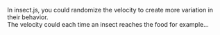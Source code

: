 In insect.js, you could randomize the velocity to create more variation in their behavior.<br/>
The velocity could each time an insect reaches the food for example...
